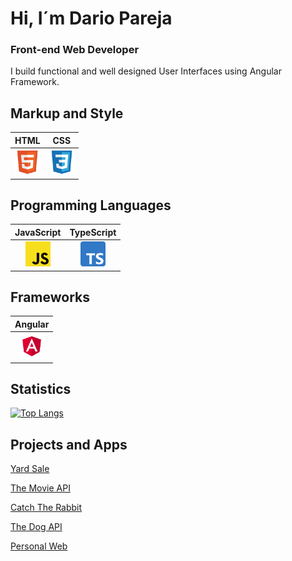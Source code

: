 # Hi, I´m Dario Pareja
### Front-end Web Developer
I build functional and well designed User Interfaces using Angular Framework.

##  Markup and Style

| HTML              | CSS              | 
| :-------------:   | :-------------:  | 
| <img src='https://raw.githubusercontent.com/darioparejadiaz/darioparejadiaz/5134b6c189ba2c11da9ed2f4beeca34c054bb26a/assets/icons/HTML5.svg' alt='HTML' width='40'> | <img src='https://raw.githubusercontent.com/darioparejadiaz/darioparejadiaz/5134b6c189ba2c11da9ed2f4beeca34c054bb26a/assets/icons/CSS3.svg' alt='CSS' width='40'> | 

##  Programming Languages

| JavaScript        | TypeScript         | 
| :-------------:   | :-------------:    | 
| <img src='https://raw.githubusercontent.com/darioparejadiaz/darioparejadiaz/5134b6c189ba2c11da9ed2f4beeca34c054bb26a/assets/icons/JS.svg' alt='JS' width='40'> | <img src='https://raw.githubusercontent.com/darioparejadiaz/darioparejadiaz/main/assets/icons/Typescript.png' alt='TS' width='40'> | <img 

##  Frameworks

| Angular         |
| :-------------: |
| <img src='https://raw.githubusercontent.com/darioparejadiaz/darioparejadiaz/main/assets/icons/Angular.png' alt='Angular' width='40'>  |

##  Statistics

[![Top Langs](https://github-readme-stats.vercel.app/api/top-langs/?username=darioparejadiaz&theme=gruvbox)](https://github.com/anuraghazra/github-readme-stats)


##  Projects and Apps
[Yard Sale](https://dp-yard-sale.netlify.app/home)

[The Movie API](https://darioparejadiaz.com/the-movie-api)

[Catch The Rabbit](https://darioparejadiaz.com/catch-the-rabbit-game)

[The Dog API](https://darioparejadiaz.com/the-dog-api)

[Personal Web](https://darioparejadiaz.com)
